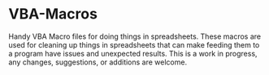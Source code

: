 # VBA-Macros
Handy VBA Macro files for doing things in spreadsheets.
These macros are used for cleaning up things in spreadsheets that can make feeding them to a program have issues and unexpected results.
This is a work in progress, any changes, suggestions, or additions are welcome.
